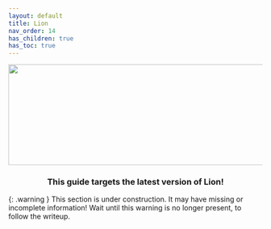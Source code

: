 ```yaml
---
layout: default
title: Lion
nav_order: 14
has_children: true
has_toc: true
---
```


<p align="center">
  <img width="650" height="200" src="../../../assets/HeaderLion.png">
</p>

<h3 align="center">This guide targets the latest version of Lion!</h3>

{: .warning }
This section is under construction. It may have missing or incomplete information! Wait until this warning is no longer present, to follow the writeup.
